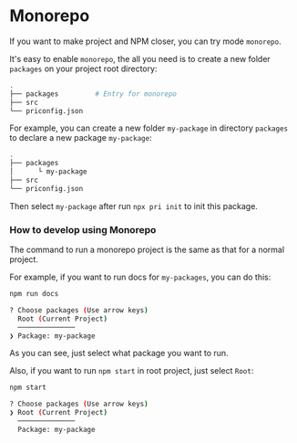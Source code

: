 # Monorepo

If you want to make project and NPM closer, you can try mode `monorepo`.

It's easy to enable `monorepo`, the all you need is to create a new folder `packages` on your project root directory:

```bash
.
├── packages         # Entry for monorepo
├── src                 
└── priconfig.json
```

For example, you can create a new folder `my-package` in directory `packages` to declare a new package `my-package`:

```bash
.
├── packages   
│      └ my-package
├── src                 
└── priconfig.json
```

Then select `my-package` after run `npx pri init` to init this package.

### How to develop using Monorepo

The command to run a monorepo project is the same as that for a normal project.

For example, if you want to run docs for `my-packages`, you can do this:

```bash
npm run docs

? Choose packages (Use arrow keys)
  Root (Current Project) 
  ──────────────
❯ Package: my-package
```

As you can see, just select what package you want to run.

Also, if you want to run `npm start` in root project, just select `Root`:

```bash
npm start

? Choose packages (Use arrow keys)
❯ Root (Current Project) 
  ──────────────
  Package: my-package
```